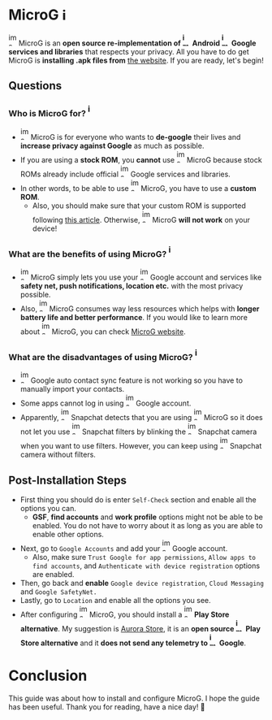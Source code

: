 # MicroG <img width="16" height="25" alt="image" src="https://github.com/user-attachments/assets/2acef641-cfdf-4dcd-a5d8-be0eba79d567" />
<img width="16" height="25" alt="image" src="https://github.com/user-attachments/assets/2acef641-cfdf-4dcd-a5d8-be0eba79d567" /> MicroG is an **open source re-implementation of <img width="16" height="25" alt="image-removebg-preview(1)" src="https://github.com/user-attachments/assets/cec27060-1d67-48e1-8f29-a3a5b639fde8" /> Android <img width="16" height="25" alt="image" src="https://github.com/user-attachments/assets/29e970cd-e8b7-4125-b0f1-a2144b40d7f9" /> Google services and libraries** that respects your privacy. All you have to do get MicroG is **installing .apk files from** [the website](https://microg.org/download.html). If you are ready, let's begin!
## Questions
### Who is MicroG for? <img width="16" height="25" alt="image" src="https://github.com/user-attachments/assets/2acef641-cfdf-4dcd-a5d8-be0eba79d567" />
- <img width="16" height="25" alt="image" src="https://github.com/user-attachments/assets/2acef641-cfdf-4dcd-a5d8-be0eba79d567" /> MicroG is for everyone who wants to **de-google** their lives and **increase privacy against Google** as much as possible.
- If you are using a **stock ROM**, you **cannot** use <img width="16" height="25" alt="image" src="https://github.com/user-attachments/assets/2acef641-cfdf-4dcd-a5d8-be0eba79d567" /> MicroG because stock ROMs already include official <img width="16" height="25" alt="image" src="https://github.com/user-attachments/assets/29e970cd-e8b7-4125-b0f1-a2144b40d7f9" /> Google services and libraries.
- In other words, to be able to use <img width="16" height="25" alt="image" src="https://github.com/user-attachments/assets/2acef641-cfdf-4dcd-a5d8-be0eba79d567" /> MicroG, you have to use a **custom ROM**.
  - Also, you should make sure that your custom ROM is supported following [this article](https://github.com/microg/GmsCore/wiki/Signature-Spoofing). Otherwise, <img width="16" height="25" alt="image" src="https://github.com/user-attachments/assets/2acef641-cfdf-4dcd-a5d8-be0eba79d567" /> MicroG **will not work** on your device!
### What are the benefits of using MicroG? <img width="16" height="25" alt="image" src="https://github.com/user-attachments/assets/2acef641-cfdf-4dcd-a5d8-be0eba79d567" />
- <img width="16" height="25" alt="image" src="https://github.com/user-attachments/assets/2acef641-cfdf-4dcd-a5d8-be0eba79d567" /> MicroG simply lets you use your <img width="16" height="25" alt="image" src="https://github.com/user-attachments/assets/29e970cd-e8b7-4125-b0f1-a2144b40d7f9" /> Google account and services like **safety net, push notifications, location etc.** with the most privacy possible. 
- Also, <img width="16" height="25" alt="image" src="https://github.com/user-attachments/assets/2acef641-cfdf-4dcd-a5d8-be0eba79d567" /> MicroG consumes way less resources which helps with **longer battery life and better performance**. If you would like to learn more about <img width="16" height="25" alt="image" src="https://github.com/user-attachments/assets/2acef641-cfdf-4dcd-a5d8-be0eba79d567" /> MicroG, you can check [MicroG website](https://microg.org/).
### What are the disadvantages of using MicroG? <img width="16" height="25" alt="image" src="https://github.com/user-attachments/assets/2acef641-cfdf-4dcd-a5d8-be0eba79d567" />
- <img width="16" height="25" alt="image" src="https://github.com/user-attachments/assets/29e970cd-e8b7-4125-b0f1-a2144b40d7f9" /> Google auto contact sync feature is not working so you have to manually import your contacts.
- Some apps cannot log in using <img width="16" height="25" alt="image" src="https://github.com/user-attachments/assets/29e970cd-e8b7-4125-b0f1-a2144b40d7f9" /> Google account.
- Apparently, <img width="16" height="25" alt="image" src="https://github.com/user-attachments/assets/c26d48f2-492a-49a8-8c38-895ed19f4ffa" /> Snapchat detects that you are using <img width="16" height="25" alt="image" src="https://github.com/user-attachments/assets/2acef641-cfdf-4dcd-a5d8-be0eba79d567" /> MicroG so it does not let you use <img width="16" height="25" alt="image" src="https://github.com/user-attachments/assets/c26d48f2-492a-49a8-8c38-895ed19f4ffa" /> Snapchat filters by blinking the <img width="16" height="25" alt="image" src="https://github.com/user-attachments/assets/c26d48f2-492a-49a8-8c38-895ed19f4ffa" /> Snapchat camera when you want to use filters. However, you can keep using <img width="16" height="25" alt="image" src="https://github.com/user-attachments/assets/c26d48f2-492a-49a8-8c38-895ed19f4ffa" /> Snapchat camera without filters.
## Post-Installation Steps
- First thing you should do is enter `Self-Check` section and enable all the options you can.
  - **GSF**, **find accounts** and **work profile** options might not be able to be enabled. You do not have to worry about it as long as you are able to enable other options.
- Next, go to `Google Accounts` and add your <img width="16" height="25" alt="image" src="https://github.com/user-attachments/assets/29e970cd-e8b7-4125-b0f1-a2144b40d7f9" /> Google account.
  - Also, make sure `Trust Google for app permissions`, `Allow apps to find accounts`, and `Authenticate with device registration` options are enabled.
- Then, go back and **enable** `Google device registration`, `Cloud Messaging` and `Google SafetyNet.`
- Lastly, go to `Location` and enable all the options you see.
- After configuring <img width="16" height="25" alt="image" src="https://github.com/user-attachments/assets/2acef641-cfdf-4dcd-a5d8-be0eba79d567" /> MicroG, you should install a <img width="16" height="25" alt="image" src="https://github.com/user-attachments/assets/abd68b9b-79ab-4062-a28c-54edff49e54e" /> **Play Store alternative**. My suggestion is [Aurora Store](https://f-droid.org/en/packages/com.aurora.store/), it is an **open source <img width="16" height="25" alt="image" src="https://github.com/user-attachments/assets/abd68b9b-79ab-4062-a28c-54edff49e54e" /> Play Store alternative** and it **does not send any telemetry to <img width="16" height="25" alt="image" src="https://github.com/user-attachments/assets/29e970cd-e8b7-4125-b0f1-a2144b40d7f9" /> Google**.
# Conclusion
This guide was about how to install and configure MicroG. I hope the guide has been useful. Thank you for reading, have a nice day! 🐧
